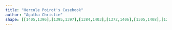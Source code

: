 ```yaml
---
title: "Hercule Poirot's Casebook"
author: "Agatha Christie"
shape: [[1405,1396],[1395,1397],[1384,1403],[1372,1406],[1305,1408],[1209,1408],[1115,1406],[961,1407],[951,1411],[948,1419],[945,1439],[945,1457],[942,1490],[945,1497],[950,1500],[1106,1500],[1171,1498],[1284,1498],[1300,1500],[1303,1498],[1305,1494],[1306,1483],[1310,1471],[1312,1457],[1315,1454],[1325,1452],[1346,1452],[1354,1456],[1360,1463],[1362,1469],[1363,1493],[1369,1497],[1382,1497],[1403,1488],[1407,1482],[1409,1470],[1408,1437],[1412,1411],[1410,1399],[1408,1396]]
---
```

